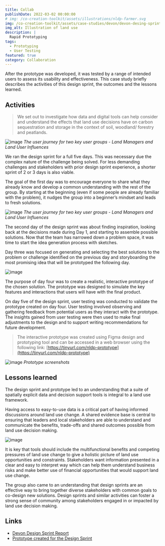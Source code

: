 ```yaml
---
title: Collab
publishDate: 2022-03-02 00:00:00
# img: /co-creation-toolkit/assets/illustrations/nldp-farmer.svg
img: /co-creation-toolkit/assets/case-studies/devon/devon-desing-sprint-plan.png
img_alt: Illustration of land use
description: |
  Rapid Prototyping
tags:
  - Prototyping
  - User Testing
featured: true
category: Collaboration
---
```


After the prototype was developed, it was tested by a range of intended users to assess its usability and effectiveness. This case study briefly describes the activities of this design sprint, the outcomes and the lessons learned.

## Activities

> We set out to investigate how data and digital tools can help consider and understand the effects that land use decisions have on carbon sequestration and storage in the context of soil, woodland/ forestry and peatlands.

![image](/co-creation-toolkit/assets/case-studies/devon/nldp-sprint-pic-3.png)
*The user journey for two key user groups - Land Managers and Land User Influences*


We ran the design sprint for a full five days. This was necessary due the complex nature of the challenge being solved. For less demanding challenges and stakeholders with prior design sprint experience, a shorter sprint of 2 or 3 days is also viable.

The goal of the first day was to encourage everyone to share what they already know and develop a common understanding with the rest of the group. By starting at the beginning (even if some people are already familiar with the problem), it nudges the group into a beginner’s mindset and leads to fresh solutions.

![image](/co-creation-toolkit/assets/case-studies/devon/devon-desing-sprint-plan.png)
*The user journey for two key user groups - Land Managers and Land User Influences*

The second day of the design sprint was about finding inspiration, looking back at the decisions made during Day 1, and starting to assemble possible solutions. Now that the team has narrowed down a problem space, it was time to start the idea generation process with sketches.

Day three was focused on generating and selecting the best solutions to the problem or challenge identified on the previous day and storyboarding the most promising idea that will be prototyped the following day.

![image](/co-creation-toolkit/assets/case-studies/devon/nldp-sprint-pic-2.png)

The purpose of day four was to create a realistic, interactive prototype of the chosen solution. The prototype was designed to simulate the key features and interactions that users will have with the final product.

On day five of the design sprint, user testing was conducted to validate the prototype created on day four. User testing involved observing and gathering feedback from potential users as they interact with the prototype. The insights gained from user testing were then used to make final adjustments to the design and to support writing recommendations for future development.

> The interactive prototype was created using Figma design and prototyping tool and can be accessed in a web browser using the following link: [https://tinyurl.com/nldp-prototype](https://tinyurl.com/nldp-prototype)

![image](/co-creation-toolkit/assets/case-studies/devon/nldp-app-scrneehots.png)
*Prototype screenshots*

## Lessons learned

The design sprint and prototype led to an understanding that a suite of spatially explicit data and decision support tools is integral to a land use framework.

Having access to easy-to-use data is a critical part of having informed discussions around land use change. A shared evidence base is central to ensuring that leaders and local stakeholders are able to understand and communicate the benefits, trade-offs and shared outcomes possible from land use decision making.

![image](/co-creation-toolkit/assets/case-studies/devon/nldp-illustration.png)

It is key that tools should include the multifunctional benefits and competing pressures of land use change to give a holistic picture of land use opportunities and constraints. Stakeholders want information presented in a clear and easy to interpret way which can help them understand business risks and make better use of financial opportunities that would support land use change.

The group also came to an understanding that design sprints are an effective way to bring together diverse stakeholders with common goals to co-design new solutions. Design sprints and similar activities can foster a strong sense of community among stakeholders engaged in or impacted by land use decision making.

## Links

* [Devon Design Sprint Report](https://ffcc.co.uk/publications/devon-design-sprint-report)
* [Prototype created for the Design Sprint](https://tinyurl.com/nldp-prototype)
